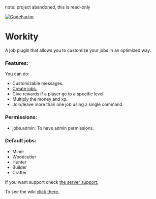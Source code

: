 note: project abandoned, this is read-only

[![CodeFactor](https://www.codefactor.io/repository/github/devblook/workity/badge)](https://www.codefactor.io/repository/github/devblook/workity)

# Workity

A job plugin that allows you to customize your jobs in an optimized way.

### Features:

You can do:
- Customizable messages.
- [Create jobs.](https://github.com/devblook/workity/wiki/How-to-create-a-job)
- Give rewards if a player go to a specific level.
- Multiply the money and xp.
- Join/leave more than one job using a single command.

### Permissions:

- jobs.admin: To have admin permissions.

### Default jobs:

- Miner
- Woodcutter
- Hunter
- Builder
- Crafter

If you want support check [the server support.](https://discord.devblook.team/)

To see the wiki [click there.](https://github.com/devblook/workity/wiki)
